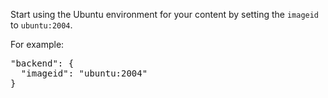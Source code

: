 Start using the Ubuntu environment for your content by setting the `imageid` to `ubuntu:2004`.

For example:

<pre class="file">
"backend": {
  "imageid": "ubuntu:2004"
}
</pre>

